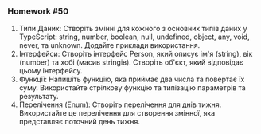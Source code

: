 ### Homework #50

1. Типи Даних: Створіть змінні для кожного з основних типів даних у TypeScript: 
string, number, boolean, null, undefined, object, any, void, never, та unknown. 
Додайте приклади використання.
2. Інтерфейси: Створіть інтерфейс Person, який описує ім'я (string), вік (number) та хобі 
(масив stringів). Створіть об'єкт, який відповідає цьому інтерфейсу.
3. Функції: Напишіть функцію, яка приймає два числа та повертає їх суму. 
Використайте стрілкову функцію та типізацію параметрів та результату.
4. Перелічення (Enum): Створіть перелічення для днів тижня.
Використайте це перелічення для створення змінної, яка представляє поточний день тижня.